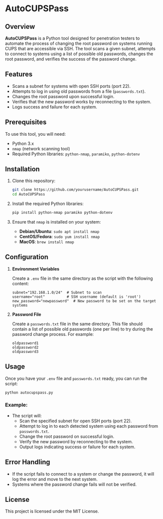 # AutoCUPSPass

## Overview

**AutoCUPSPass** is a Python tool designed for penetration testers to automate the process of changing the root password on systems running CUPS that are accessible via SSH. The tool scans a given subnet, attempts to connect to systems using a list of possible old passwords, changes the root password, and verifies the success of the password change.

## Features

- Scans a subnet for systems with open SSH ports (port 22).
- Attempts to log in using old passwords from a file (`passwords.txt`).
- Changes the root password upon successful login.
- Verifies that the new password works by reconnecting to the system.
- Logs success and failure for each system.

## Prerequisites

To use this tool, you will need:

- Python 3.x
- `nmap` (network scanning tool)
- Required Python libraries: `python-nmap`, `paramiko`, `python-dotenv`

## Installation

1. Clone this repository:

   ```bash
   git clone https://github.com/yourusername/AutoCUPSPass.git
   cd AutoCUPSPass
   ```

2. Install the required Python libraries:

   ```bash
   pip install python-nmap paramiko python-dotenv
   ```

3. Ensure that `nmap` is installed on your system:

   - **Debian/Ubuntu**: `sudo apt install nmap`
   - **CentOS/Fedora**: `sudo yum install nmap`
   - **MacOS**: `brew install nmap`

## Configuration

1. **Environment Variables**

   Create a `.env` file in the same directory as the script with the following content:

   ```env
   subnet="192.168.1.0/24"  # Subnet to scan
   username="root"          # SSH username (default is 'root')
   new_password="newpassword"  # New password to be set on the target systems
   ```

2. **Password File**

   Create a `passwords.txt` file in the same directory. This file should contain a list of possible old passwords (one per line) to try during the password change process. For example:

   ```text
   oldpassword1
   oldpassword2
   oldpassword3
   ```

## Usage

Once you have your `.env` file and `passwords.txt` ready, you can run the script:

```bash
python autocupspass.py
```

### Example:

- The script will:
  - Scan the specified subnet for open SSH ports (port 22).
  - Attempt to log in to each detected system using each password from `passwords.txt`.
  - Change the root password on successful login.
  - Verify the new password by reconnecting to the system.
  - Output logs indicating success or failure for each system.

## Error Handling

- If the script fails to connect to a system or change the password, it will log the error and move to the next system.
- Systems where the password change fails will not be verified.

## License

This project is licensed under the MIT License.
